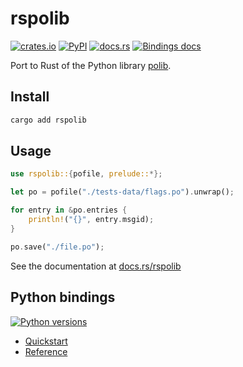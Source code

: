 # rspolib

[![crates.io](https://img.shields.io/crates/v/rspolib?logo=rust)](https://crates.io/crates/rspolib) [![PyPI](https://img.shields.io/pypi/v/rspolib?logo=pypi&logoColor=white)](https://pypi.org/project/rspolib) [![docs.rs](https://img.shields.io/docsrs/rspolib?logo=docs.rs)](https://docs.rs/rspolib) [![Bindings docs](https://img.shields.io/badge/bindings-docs-blue?logo=python&logoColor=white)](https://github.com/mondeja/rspolib/blob/master/python/REFERENCE.md)

Port to Rust of the Python library [polib].

## Install

```bash
cargo add rspolib
```

## Usage

```rust
use rspolib::{pofile, prelude::*};

let po = pofile("./tests-data/flags.po").unwrap();

for entry in &po.entries {
    println!("{}", entry.msgid);
}

po.save("./file.po");
```

See the documentation at [docs.rs/rspolib](https://docs.rs/rspolib)

## Python bindings

[![Python versions](https://img.shields.io/pypi/pyversions/rspolib?logo=python&logoColor=white)](https://pypi.org/project/rspolib/#files)

- [Quickstart](https://github.com/mondeja/rspolib/tree/master/python#readme)
- [Reference](https://github.com/mondeja/rspolib/blob/master/python/REFERENCE.md)

[polib]: https://github.com/izimobil/polib
